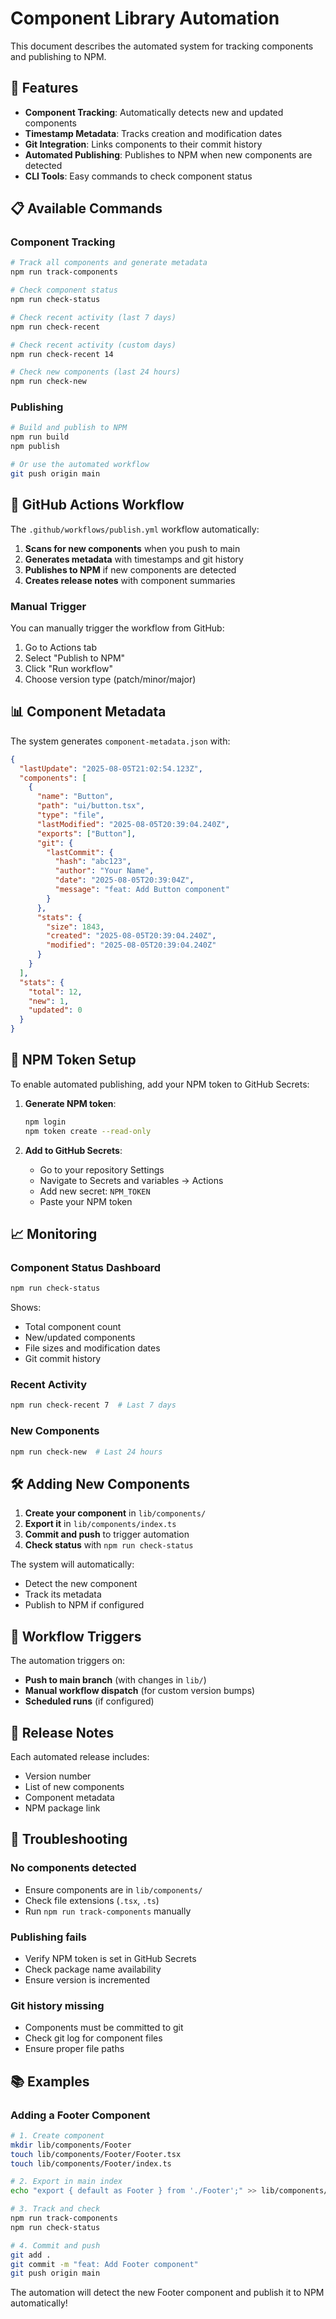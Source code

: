 # Component Library Automation

This document describes the automated system for tracking components and publishing to NPM.

## 🚀 Features

- **Component Tracking**: Automatically detects new and updated components
- **Timestamp Metadata**: Tracks creation and modification dates
- **Git Integration**: Links components to their commit history
- **Automated Publishing**: Publishes to NPM when new components are detected
- **CLI Tools**: Easy commands to check component status

## 📋 Available Commands

### Component Tracking
```bash
# Track all components and generate metadata
npm run track-components

# Check component status
npm run check-status

# Check recent activity (last 7 days)
npm run check-recent

# Check recent activity (custom days)
npm run check-recent 14

# Check new components (last 24 hours)
npm run check-new
```

### Publishing
```bash
# Build and publish to NPM
npm run build
npm publish

# Or use the automated workflow
git push origin main
```

## 🔧 GitHub Actions Workflow

The `.github/workflows/publish.yml` workflow automatically:

1. **Scans for new components** when you push to main
2. **Generates metadata** with timestamps and git history
3. **Publishes to NPM** if new components are detected
4. **Creates release notes** with component summaries

### Manual Trigger

You can manually trigger the workflow from GitHub:
1. Go to Actions tab
2. Select "Publish to NPM"
3. Click "Run workflow"
4. Choose version type (patch/minor/major)

## 📊 Component Metadata

The system generates `component-metadata.json` with:

```json
{
  "lastUpdate": "2025-08-05T21:02:54.123Z",
  "components": [
    {
      "name": "Button",
      "path": "ui/button.tsx",
      "type": "file",
      "lastModified": "2025-08-05T20:39:04.240Z",
      "exports": ["Button"],
      "git": {
        "lastCommit": {
          "hash": "abc123",
          "author": "Your Name",
          "date": "2025-08-05T20:39:04Z",
          "message": "feat: Add Button component"
        }
      },
      "stats": {
        "size": 1843,
        "created": "2025-08-05T20:39:04.240Z",
        "modified": "2025-08-05T20:39:04.240Z"
      }
    }
  ],
  "stats": {
    "total": 12,
    "new": 1,
    "updated": 0
  }
}
```

## 🔐 NPM Token Setup

To enable automated publishing, add your NPM token to GitHub Secrets:

1. **Generate NPM token**:
   ```bash
   npm login
   npm token create --read-only
   ```

2. **Add to GitHub Secrets**:
   - Go to your repository Settings
   - Navigate to Secrets and variables → Actions
   - Add new secret: `NPM_TOKEN`
   - Paste your NPM token

## 📈 Monitoring

### Component Status Dashboard
```bash
npm run check-status
```

Shows:
- Total component count
- New/updated components
- File sizes and modification dates
- Git commit history

### Recent Activity
```bash
npm run check-recent 7  # Last 7 days
```

### New Components
```bash
npm run check-new  # Last 24 hours
```

## 🛠️ Adding New Components

1. **Create your component** in `lib/components/`
2. **Export it** in `lib/components/index.ts`
3. **Commit and push** to trigger automation
4. **Check status** with `npm run check-status`

The system will automatically:
- Detect the new component
- Track its metadata
- Publish to NPM if configured

## 🔄 Workflow Triggers

The automation triggers on:
- **Push to main branch** (with changes in `lib/`)
- **Manual workflow dispatch** (for custom version bumps)
- **Scheduled runs** (if configured)

## 📝 Release Notes

Each automated release includes:
- Version number
- List of new components
- Component metadata
- NPM package link

## 🚨 Troubleshooting

### No components detected
- Ensure components are in `lib/components/`
- Check file extensions (`.tsx`, `.ts`)
- Run `npm run track-components` manually

### Publishing fails
- Verify NPM token is set in GitHub Secrets
- Check package name availability
- Ensure version is incremented

### Git history missing
- Components must be committed to git
- Check git log for component files
- Ensure proper file paths

## 📚 Examples

### Adding a Footer Component
```bash
# 1. Create component
mkdir lib/components/Footer
touch lib/components/Footer/Footer.tsx
touch lib/components/Footer/index.ts

# 2. Export in main index
echo "export { default as Footer } from './Footer';" >> lib/components/index.ts

# 3. Track and check
npm run track-components
npm run check-status

# 4. Commit and push
git add .
git commit -m "feat: Add Footer component"
git push origin main
```

The automation will detect the new Footer component and publish it to NPM automatically! 